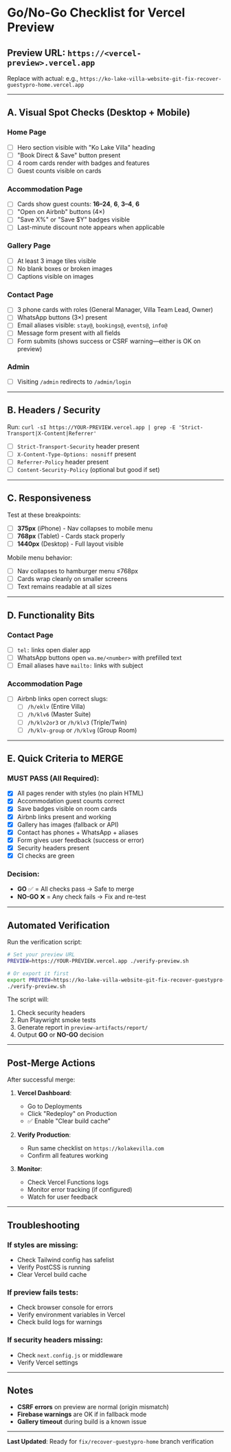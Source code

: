 # Go/No-Go Checklist for Vercel Preview

## Preview URL: `https://<vercel-preview>.vercel.app`

Replace with actual: e.g., `https://ko-lake-villa-website-git-fix-recover-guestypro-home.vercel.app`

---

## A. Visual Spot Checks (Desktop + Mobile)

### Home Page
- [ ] Hero section visible with "Ko Lake Villa" heading
- [ ] "Book Direct & Save" button present
- [ ] 4 room cards render with badges and features
- [ ] Guest counts visible on cards

### Accommodation Page  
- [ ] Cards show guest counts: **16–24**, **6**, **3–4**, **6**
- [ ] "Open on Airbnb" buttons (4×)
- [ ] "Save X%" or "Save $Y" badges visible
- [ ] Last-minute discount note appears when applicable

### Gallery Page
- [ ] At least 3 image tiles visible
- [ ] No blank boxes or broken images
- [ ] Captions visible on images

### Contact Page
- [ ] 3 phone cards with roles (General Manager, Villa Team Lead, Owner)
- [ ] WhatsApp buttons (3×) present
- [ ] Email aliases visible: `stay@`, `bookings@`, `events@`, `info@`
- [ ] Message form present with all fields
- [ ] Form submits (shows success or CSRF warning—either is OK on preview)

### Admin
- [ ] Visiting `/admin` redirects to `/admin/login`

---

## B. Headers / Security

Run: `curl -sI https://YOUR-PREVIEW.vercel.app | grep -E 'Strict-Transport|X-Content|Referrer'`

- [ ] `Strict-Transport-Security` header present
- [ ] `X-Content-Type-Options: nosniff` present
- [ ] `Referrer-Policy` header present
- [ ] `Content-Security-Policy` (optional but good if set)

---

## C. Responsiveness

Test at these breakpoints:
- [ ] **375px** (iPhone) - Nav collapses to mobile menu
- [ ] **768px** (Tablet) - Cards stack properly
- [ ] **1440px** (Desktop) - Full layout visible

Mobile menu behavior:
- [ ] Nav collapses to hamburger menu ≤768px
- [ ] Cards wrap cleanly on smaller screens
- [ ] Text remains readable at all sizes

---

## D. Functionality Bits

### Contact Page
- [ ] `tel:` links open dialer app
- [ ] WhatsApp buttons open `wa.me/<number>` with prefilled text
- [ ] Email aliases have `mailto:` links with subject

### Accommodation Page
- [ ] Airbnb links open correct slugs:
  - [ ] `/h/eklv` (Entire Villa)
  - [ ] `/h/klv6` (Master Suite)
  - [ ] `/h/klv2or3` or `/h/klv3` (Triple/Twin)
  - [ ] `/h/klv-group` or `/h/klvg` (Group Room)

---

## E. Quick Criteria to MERGE

### MUST PASS (All Required):
- [x] All pages render with styles (no plain HTML)
- [x] Accommodation guest counts correct
- [x] Save badges visible on room cards
- [x] Airbnb links present and working
- [x] Gallery has images (fallback or API)
- [x] Contact has phones + WhatsApp + aliases
- [x] Form gives user feedback (success or error)
- [x] Security headers present
- [x] CI checks are green

### Decision:
- **GO** ✅ = All checks pass → Safe to merge
- **NO-GO** ❌ = Any check fails → Fix and re-test

---

## Automated Verification

Run the verification script:

```bash
# Set your preview URL
PREVIEW=https://YOUR-PREVIEW.vercel.app ./verify-preview.sh

# Or export it first
export PREVIEW=https://ko-lake-villa-website-git-fix-recover-guestypro-home.vercel.app
./verify-preview.sh
```

The script will:
1. Check security headers
2. Run Playwright smoke tests
3. Generate report in `preview-artifacts/report/`
4. Output **GO** or **NO-GO** decision

---

## Post-Merge Actions

After successful merge:

1. **Vercel Dashboard**:
   - Go to Deployments
   - Click "Redeploy" on Production
   - ✅ Enable "Clear build cache"

2. **Verify Production**:
   - Run same checklist on `https://kolakevilla.com`
   - Confirm all features working

3. **Monitor**:
   - Check Vercel Functions logs
   - Monitor error tracking (if configured)
   - Watch for user feedback

---

## Troubleshooting

### If styles are missing:
- Check Tailwind config has safelist
- Verify PostCSS is running
- Clear Vercel build cache

### If preview fails tests:
- Check browser console for errors
- Verify environment variables in Vercel
- Check build logs for warnings

### If security headers missing:
- Check `next.config.js` or middleware
- Verify Vercel settings

---

## Notes

- **CSRF errors** on preview are normal (origin mismatch)
- **Firebase warnings** are OK if in fallback mode
- **Gallery timeout** during build is a known issue

---

**Last Updated**: Ready for `fix/recover-guestypro-home` branch verification